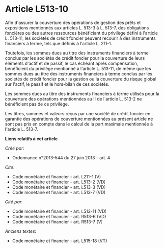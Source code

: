 # Article L513-10

Afin d'assurer la couverture des opérations de gestion des prêts et expositions mentionnés aux articles L. 513-3 à L. 513-7,
des obligations foncières ou des autres ressources bénéficiant du privilège défini à l'article L. 513-11, les sociétés de
crédit foncier peuvent recourir à des instruments financiers à terme, tels que définis à l'article L. 211-1. 

Toutefois, les sommes dues au titre des instruments financiers à terme conclus par les sociétés de crédit foncier pour la
couverture de leurs éléments d'actif et de passif, le cas échéant après compensation, bénéficient du privilège mentionné à
l'article L. 513-11, de même que les sommes dues au titre des instruments financiers à terme conclus par les sociétés de
crédit foncier pour la gestion ou la couverture du risque global sur l'actif, le passif et le hors-bilan de ces sociétés. 

Les sommes dues au titre des instruments financiers à terme utilisés pour la couverture des opérations mentionnées au II de
l'article L. 513-2 ne bénéficient pas de ce privilège. 

Les titres, sommes et valeurs reçus par une société de crédit foncier en garantie des opérations de couverture mentionnées au
présent article ne sont pas pris en compte dans le calcul de la part maximale mentionnée à l'article L. 513-7.

**Liens relatifs à cet article**

_Créé par_:

  - Ordonnance n°2013-544 du 27 juin 2013 - art. 4

_Cite_:

  - Code monétaire et financier - art. L211-1 (V)
  - Code monétaire et financier - art. L513-2 (VD)
  - Code monétaire et financier - art. L513-3 (VD)
  - Code monétaire et financier - art. L513-7 (VD)

_Cité par_:

  - Code monétaire et financier - art. L513-11 (VD)
  - Code monétaire et financier - art. R513-6 (VD)
  - Code monétaire et financier - art. R513-7 (V)

_Anciens textes_:

  - Code monétaire et financier - art. L515-18 (VT)
